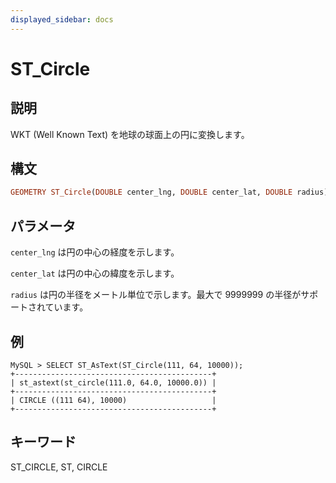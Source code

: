 ```yaml
---
displayed_sidebar: docs
---
```


# ST_Circle

## 説明

WKT (Well Known Text) を地球の球面上の円に変換します。

## 構文

```Haskell
GEOMETRY ST_Circle(DOUBLE center_lng, DOUBLE center_lat, DOUBLE radius)
```

## パラメータ

`center_lng` は円の中心の経度を示します。

`center_lat` は円の中心の緯度を示します。

`radius` は円の半径をメートル単位で示します。最大で 9999999 の半径がサポートされています。

## 例

```Plain Text
MySQL > SELECT ST_AsText(ST_Circle(111, 64, 10000));
+--------------------------------------------+
| st_astext(st_circle(111.0, 64.0, 10000.0)) |
+--------------------------------------------+
| CIRCLE ((111 64), 10000)                   |
+--------------------------------------------+
```

## キーワード

ST_CIRCLE, ST, CIRCLE
